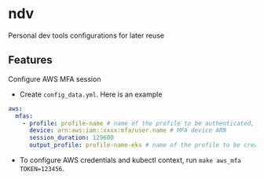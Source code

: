 # ndv

Personal dev tools configurations for later reuse

## Features

Configure AWS MFA session

- Create `config_data.yml`. Here is an example

``` yaml
aws:
  mfas:
    - profile: profile-name # name of the profile to be authenticated, with access key configured
      device: arn:aws:iam::xxxx:mfa/user.name # MFA device ARN
      session_duration: 129600
      output_profile: profile-name-eks # name of the profile to be created
```

- To configure AWS credentials and kubectl context, run `make aws_mfa TOKEN=123456`.
